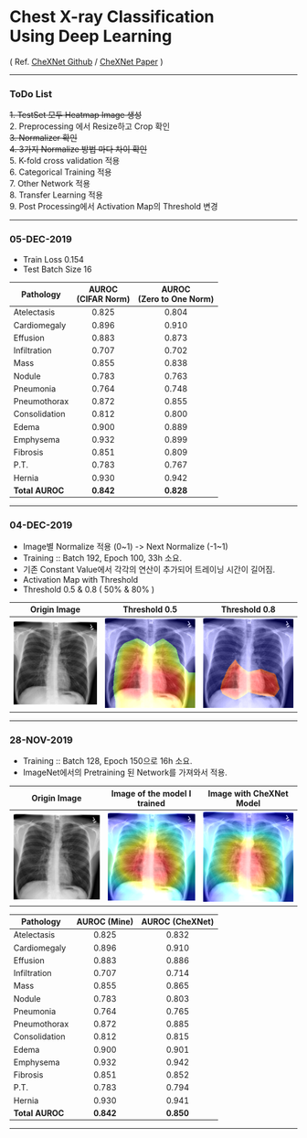 # Chest X-ray Classification <br>Using Deep Learning
 ( Ref. [CheXNet Github](https://github.com/zoogzog/chexnet) / [CheXNet Paper](https://stanfordmlgroup.github.io/projects/chexnet/) )

----
### ToDo List

~~1. TestSet 모두 Heatmap Image 생성~~ <br/>
2. Preprocessing 에서 Resize하고 Crop 확인 <br/>
~~3. Normalizer 확인~~<br/>
~~4. 3가지 Normalize 방법 마다 차이 확인~~<br/>
5. K-fold cross validation 적용<br/>
6. Categorical Training 적용<br/>
7. Other Network 적용<br/>
8. Transfer Learning 적용<br/>
9. Post Processing에서 Activation Map의 Threshold 변경

----
### 05-DEC-2019
* Train Loss 0.154
* Test Batch Size 16

| Pathology     |AUROC <br>(CIFAR Norm)   | AUROC <br>(Zero to One Norm)|
| ------------- |:-------------:|:--------------:|
| Atelectasis   | 0.825         | 0.804          |
| Cardiomegaly  | 0.896         | 0.910          |
| Effusion      | 0.883         | 0.873          |
| Infiltration  | 0.707         | 0.702          |
| Mass          | 0.855         | 0.838          |
| Nodule        | 0.783         | 0.763          |
| Pneumonia     | 0.764         | 0.748          |
| Pneumothorax  | 0.872         | 0.855          |
| Consolidation | 0.812         | 0.800          |
| Edema         | 0.900         | 0.889          |
| Emphysema     | 0.932         | 0.899          |
| Fibrosis      | 0.851         | 0.809          |
| P.T.          | 0.783         | 0.767          |
| Hernia        | 0.930         | 0.942          |
| <b>Total AUROC  | <b>0.842    | <b>0.828       |
----
### 04-DEC-2019
* Image별 Normalize 적용 (0~1) -> Next Normalize (-1~1)
* Training :: Batch 192, Epoch 100, 33h 소요.
* 기존 Constant Value에서 각각의 연산이 추가되어 트레이닝 시간이 길어짐.
* Activation Map with Threshold
* Threshold 0.5 & 0.8 ( 50% & 80% )
<table>
<thead>
  <tr>
  <th align="center">Origin Image</th>
  <th align="center">Threshold 0.5</th>
  <th align="center">Threshold 0.8</th>
  </tr>
</thead>
<tbody>
    <tr>
        <td align="center">
        <img src="test/00009285_000.png" width="224px"/>
        </td>
        <td align="center">
        <img src="test/heatmap_threshold_0.5.png" width="224px"/>
        </td>
        <td align="center">
        <img src="test/heatmap_threshold_0.8.png" width="224px"/>
        </td>  
    </tr>
  </tbody>
</table>

----

### 28-NOV-2019
 * Training :: Batch 128, Epoch 150으로 16h 소요.
 * ImageNet에서의 Pretraining 된 Network를 가져와서 적용.

<table>
<thead>
  <tr>
  <th align="center">Origin Image</th>
  <th align="center">Image of the model I trained</th>
  <th align="center">Image with CheXNet Model</th>
  </tr>
</thead>
<tbody>
    <tr>
        <td align="center">
        <img src="test/00009285_000.png" width="224px"/>
        </td>
        <td align="center">
        <img src="test/heatmap_mine.png" width="224px"/>
        </td>
        <td align="center">
        <img src="test/heatmap.png" width="224px"/>
        </td>  
    </tr>
  </tbody>
</table>

| Pathology     |AUROC (Mine)   | AUROC (CheXNet)|
| ------------- |:-------------:|:--------------:|
| Atelectasis   | 0.825         | 0.832          |
| Cardiomegaly  | 0.896         | 0.910          |
| Effusion      | 0.883         | 0.886          |
| Infiltration  | 0.707         | 0.714          |
| Mass          | 0.855         | 0.865          |
| Nodule        | 0.783         | 0.803          |
| Pneumonia     | 0.764         | 0.765          |
| Pneumothorax  | 0.872         | 0.885          |
| Consolidation | 0.812         | 0.815          |
| Edema         | 0.900         | 0.901          |
| Emphysema     | 0.932         | 0.942          |
| Fibrosis      | 0.851         | 0.852          |
| P.T.          | 0.783         | 0.794          |
| Hernia        | 0.930         | 0.941          |
| <b>Total AUROC  | <b>0.842    | <b>0.850       | 
----
